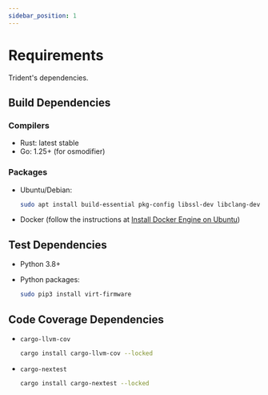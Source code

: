 ```yaml
---
sidebar_position: 1
---
```


# Requirements

Trident's dependencies.

## Build Dependencies

### Compilers

- Rust: latest stable
- Go: 1.25+ (for osmodifier)

### Packages

- Ubuntu/Debian:

  ```bash
  sudo apt install build-essential pkg-config libssl-dev libclang-dev protobuf-compiler
  ```

- Docker (follow the instructions at [Install Docker Engine on Ubuntu](https://docs.docker.com/engine/install/ubuntu/))

## Test Dependencies

- Python 3.8+
- Python packages:

  ```bash
  sudo pip3 install virt-firmware
  ```

## Code Coverage Dependencies

- `cargo-llvm-cov`

  ```bash
  cargo install cargo-llvm-cov --locked
  ```

- `cargo-nextest`

  ```bash
  cargo install cargo-nextest --locked
  ```

